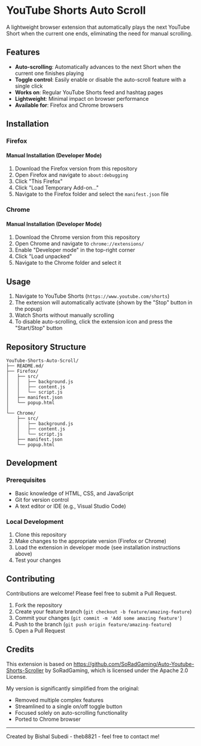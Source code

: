 # YouTube Shorts Auto Scroll

A lightweight browser extension that automatically plays the next YouTube Short when the current one ends, eliminating the need for manual scrolling.

## Features

- **Auto-scrolling**: Automatically advances to the next Short when the current one finishes playing
- **Toggle control**: Easily enable or disable the auto-scroll feature with a single click
- **Works on**: Regular YouTube Shorts feed and hashtag pages
- **Lightweight**: Minimal impact on browser performance
- **Available for**: Firefox and Chrome browsers

## Installation

### Firefox

#### Manual Installation (Developer Mode)
1. Download the Firefox version from this repository
2. Open Firefox and navigate to `about:debugging`
3. Click "This Firefox"
4. Click "Load Temporary Add-on..."
5. Navigate to the Firefox folder and select the `manifest.json` file

### Chrome

#### Manual Installation (Developer Mode)
1. Download the Chrome version from this repository
2. Open Chrome and navigate to `chrome://extensions/`
3. Enable "Developer mode" in the top-right corner
4. Click "Load unpacked"
5. Navigate to the Chrome folder and select it

## Usage

1. Navigate to YouTube Shorts (`https://www.youtube.com/shorts`)
2. The extension will automatically activate (shown by the "Stop" button in the popup)
3. Watch Shorts without manually scrolling
4. To disable auto-scrolling, click the extension icon and press the "Start/Stop" button

## Repository Structure

```
YouTube-Shorts-Auto-Scroll/
├── README.md/
├── Firefox/
│   ├── src/
│   │   ├── background.js
│   │   ├── content.js
│   │   └── script.js
│   ├── manifest.json
│   └── popup.html
│
└── Chrome/
    ├── src/
    │   ├── background.js
    │   ├── content.js
    │   └── script.js
    ├── manifest.json
    └── popup.html
```

## Development

### Prerequisites
- Basic knowledge of HTML, CSS, and JavaScript
- Git for version control
- A text editor or IDE (e.g., Visual Studio Code)

### Local Development
1. Clone this repository
2. Make changes to the appropriate version (Firefox or Chrome)
3. Load the extension in developer mode (see installation instructions above)
4. Test your changes

## Contributing

Contributions are welcome! Please feel free to submit a Pull Request.

1. Fork the repository
2. Create your feature branch (`git checkout -b feature/amazing-feature`)
3. Commit your changes (`git commit -m 'Add some amazing feature'`)
4. Push to the branch (`git push origin feature/amazing-feature`)
5. Open a Pull Request

## Credits
This extension is based on https://github.com/SoRadGaming/Auto-Youtube-Shorts-Scroller by SoRadGaming, 
which is licensed under the Apache 2.0 License.

My version is significantly simplified from the original:
- Removed multiple complex features
- Streamlined to a single on/off toggle button
- Focused solely on auto-scrolling functionality
- Ported to Chrome browser
---

Created by Bishal Subedi - theb8821 - feel free to contact me!
